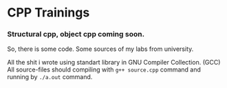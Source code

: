 # CPP Trainings
### Structural cpp, object cpp coming soon.

So, there is some code. Some sources of my labs from university.

All the shit i wrote using standart library in GNU Compiler Collection. (GCC)
All source-files should compiling with `g++ source.cpp` command and running by `./a.out` command.